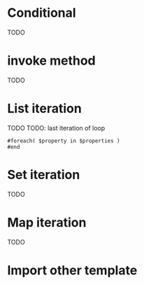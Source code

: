 # Conditional
TODO


# invoke method
TODO


# List iteration
TODO
TODO: last iteration of loop
```
#foreach( $property in $properties )
#end
```

# Set iteration
TODO


# Map iteration
TODO


# Import other template
